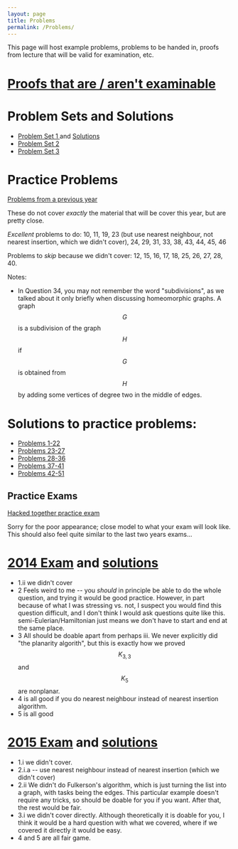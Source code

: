 ```yaml
---
layout: page
title: Problems
permalink: /Problems/
---
```


This page will host example problems, problems to be handed in, proofs from lecture that will be valid for examination, etc.

[Proofs that are / aren't examinable](../ExaminableProofs/)
====


Problem Sets and Solutions
====

<ul> 
<li> <a href="../ProblemSet1/"> Problem Set 1 </a> and <a href="../Set1Solutions.pdf"> Solutions </a> </li>
<li> <a href="../ProblemSet2/"> Problem Set 2 </a> </li>
<li> <a href="../ProblemSet3/"> Problem Set 3 </a> </li>
</ul>


Practice Problems
====

[Problems from a previous year](../OldProblems.pdf)

These do not cover *exactly* the material that will be cover this year, but are pretty close.  

*Excellent* problems to do: 10, 11, 19, 23 (but use nearest neighbour, not nearest insertion, which we didn't cover), 24, 29, 31, 33, 38, 43, 44, 45, 46

Problems to *skip* because we didn't cover:
12, 15, 16, 17, 18, 25, 26, 27, 28, 40.

Notes:

* In Question 34, you may not remember the word "subdivisions", as we talked about it only briefly when discussing homeomorphic graphs.  A graph $$G$$ is a subdivision of the graph $$H$$ if $$G$$ is obtained from $$H$$ by adding some vertices of degree two in the middle of edges.



Solutions to practice problems:
===

* [Problems 1-22](../solutions2015-1-22.pdf)
* [Problems 23-27](../solutions2015-23-27.pdf)
* [Problems 28-36](../solutions2015-28-36.pdf)
* [Problems 37-41](../solutions2015-37-41.pdf)
* [Problems 42-51](../solutions2015-42-51.pdf)

Practice Exams
----

[Hacked together practice exam ](../PracticeExam.pdf)

Sorry for the poor appearance; close model to what your exam will look like.  This should also feel quite similar to the last two years exams...



[2014 Exam](../2014mas341.pdf) and [solutions](../ExamSolution2014.pdf)
===

 - 1.ii we didn't cover
 - 2 Feels weird to me -- you *should* in principle be able to do the whole question, and trying it would be good practice.  However, in part because of what I was stressing vs. not, I suspect you would find this question difficult, and I don't think I would ask questions quite like this.   semi-Eulerian/Hamiltonian just means we don't have to start and end at the same place.   
 - 3 All should be doable apart from perhaps iii.  We never explicitly did "the planarity algorith", but this is exactly how we proved $$K_{3,3}$$ and $$K_5$$ are nonplanar.
 - 4 is all good if you do nearest neighbour instead of nearest insertion algorithm.
 - 5 is all good



[2015 Exam](../2015mas341.pdf) and [solutions](../ExamSolution2015.pdf)
====

- 1.i we didn't cover.
- 2.i.a -- use nearest neighbour instead of nearest insertion (which we didn't cover)
- 2.ii We didn't do Fulkerson's algorithm, which is just turning the list into a graph, with tasks being the edges.  This particular example doesn't require any tricks, so should be doable for you if you want.  After that, the rest would be fair.
- 3.i we didn't cover directly.  Although theoretically it is doable for you, I think it would be a hard question with what we covered, where if we covered it directly it would be easy.
 - 4 and 5 are all fair game.





